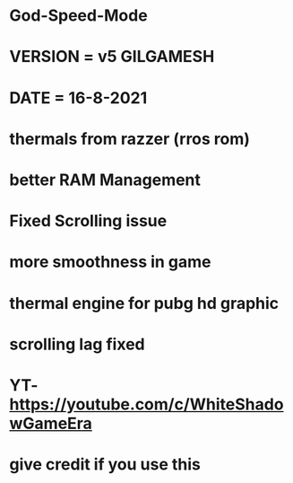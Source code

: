 # God-Speed-Mode

# VERSION = v5 GILGAMESH 
# DATE = 16-8-2021
# thermals from razzer (rros rom)
# better RAM Management
# Fixed Scrolling issue
# more smoothness in game
# thermal engine for pubg hd graphic
# scrolling lag fixed
# YT-https://youtube.com/c/WhiteShadowGameEra

# give credit if you use this
